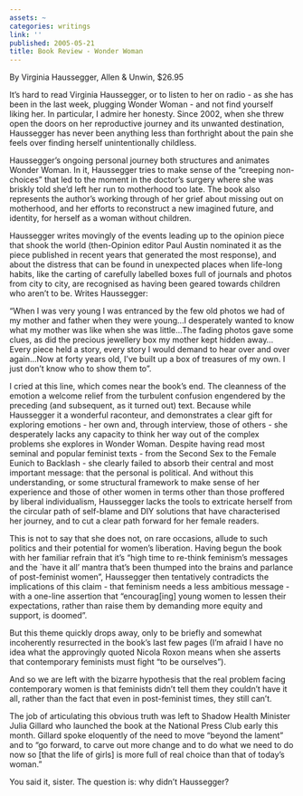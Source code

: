 ```yaml
---
assets: ~
categories: writings
link: ''
published: 2005-05-21
title: Book Review - Wonder Woman
---
```

By Virginia Haussegger, Allen & Unwin, $26.95

It’s hard to read Virginia Haussegger, or to listen to her on radio - as
she has been in the last week, plugging Wonder Woman - and not find
yourself liking her. In particular, I admire her honesty. Since 2002,
when she threw open the doors on her reproductive journey and its
unwanted destination, Haussegger has never been anything less than
forthright about the pain she feels over finding herself unintentionally
childless.

Haussegger’s ongoing personal journey both structures and animates
Wonder Woman. In it, Haussegger tries to make sense of the “creeping
non-choices” that led to the moment in the doctor’s surgery where she
was briskly told she’d left her run to motherhood too late. The book
also represents the author’s working through of her grief about missing
out on motherhood, and her efforts to reconstruct a new imagined future,
and identity, for herself as a woman without children.

Haussegger writes movingly of the events leading up to the opinion piece
that shook the world (then-Opinion editor Paul Austin nominated it as
the piece published in recent years that generated the most response),
and about the distress that can be found in unexpected places when
life-long habits, like the carting of carefully labelled boxes full of
journals and photos from city to city, are recognised as having been
geared towards children who aren’t to be. Writes Haussegger:

“When I was very young I was entranced by the few old photos we had of
my mother and father when they were young…I desperately wanted to know
what my mother was like when she was little…The fading photos gave some
clues, as did the precious jewellery box my mother kept hidden
away…Every piece held a story, every story I would demand to hear over
and over again…Now at forty years old, I’ve built up a box of treasures
of my own. I just don’t know who to show them to”.

I cried at this line, which comes near the book’s end. The cleanness of
the emotion a welcome relief from the turbulent confusion engendered by
the preceding (and subsequent, as it turned out) text. Because while
Haussegger it a wonderful raconteur, and demonstrates a clear gift for
exploring emotions - her own and, through interview, those of others -
she desperately lacks any capacity to think her way out of the complex
problems she explores in Wonder Woman. Despite having read most seminal
and popular feminist texts - from the Second Sex to the Female Eunich to
Backlash - she clearly failed to absorb their central and most important
message: that the personal is political. And without this understanding,
or some structural framework to make sense of her experience and those
of other women in terms other than those proffered by liberal
individualism, Haussegger lacks the tools to extricate herself from the
circular path of self-blame and DIY solutions that have characterised
her journey, and to cut a clear path forward for her female readers.

This is not to say that she does not, on rare occasions, allude to such
politics and their potential for women’s liberation. Having begun the
book with her familiar refrain that it’s “high time to re-think
feminism’s messages and the \`have it all’ mantra that’s been thumped
into the brains and parlance of post-feminist women”, Haussegger then
tentatively contradicts the implications of this claim - that feminism
needs a less ambitious message - with a one-line assertion that
“encourag[ing] young women to lessen their expectations, rather than
raise them by demanding more equity and support, is doomed”.

But this theme quickly drops away, only to be briefly and somewhat
incoherently resurrected in the book’s last few pages (I’m afraid I have
no idea what the approvingly quoted Nicola Roxon means when she asserts
that contemporary feminists must fight “to be ourselves”).

And so we are left with the bizarre hypothesis that the real problem
facing contemporary women is that feminists didn’t tell them they
couldn’t have it all, rather than the fact that even in post-feminist
times, they still can’t.

The job of articulating this obvious truth was left to Shadow Health
Minister Julia Gillard who launched the book at the National Press Club
early this month. Gillard spoke eloquently of the need to move “beyond
the lament” and to “go forward, to carve out more change and to do what
we need to do now so [that the life of girls] is more full of real
choice than that of today’s woman.”

You said it, sister. The question is: why didn’t Haussegger?